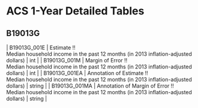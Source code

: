 # ACS 1-Year Detailed Tables

## B19013G

| B19013G_001E | Estimate !!<br>Median household income in the past 12 months (in 2013 inflation-adjusted dollars) | int |
| B19013G_001M | Margin of Error !!<br>Median household income in the past 12 months (in 2013 inflation-adjusted dollars) | int |
| B19013G_001EA | Annotation of Estimate !!<br>Median household income in the past 12 months (in 2013 inflation-adjusted dollars) | string |
| B19013G_001MA | Annotation of Margin of Error !!<br>Median household income in the past 12 months (in 2013 inflation-adjusted dollars) | string |

